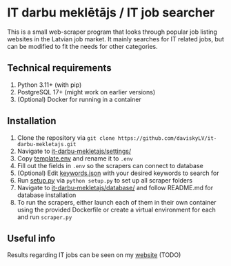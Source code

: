 # IT darbu meklētājs / IT job searcher
This is a small web-scraper program that looks through popular job listing websites in the Latvian job market. It mainly searches for IT related jobs, but can be modified to fit the needs for other categories.

## Technical requirements
1. Python 3.11+ (with pip)
2. PostgreSQL 17+ (might work on earlier versions)
3. (Optional) Docker for running in a container

## Installation
1. Clone the repository via `git clone https://github.com/daviskyLV/it-darbu-mekletajs.git`
2. Navigate to [it-darbu-mekletajs/settings/](/settings/)
3. Copy [template.env](/settings/template.env) and rename it to `.env`
4. Fill out the fields in `.env` so the scrapers can connect to database
5. (Optional) Edit [keywords.json](/settings/keywords.json) with your desired keywords to search for
6. Run [setup.py](/settings/setup.py) via `python setup.py` to set up all scraper folders
7. Navigate to [it-darbu-mekletajs/database/](/database/) and follow README.md for database installation
8. To run the scrapers, either launch each of them in their own container using the provided Dockerfile or create a virtual environment for each and run `scraper.py`

## Useful info
Results regarding IT jobs can be seen on my [website](https://www.davisky.lv/it-darbi) (TODO)
